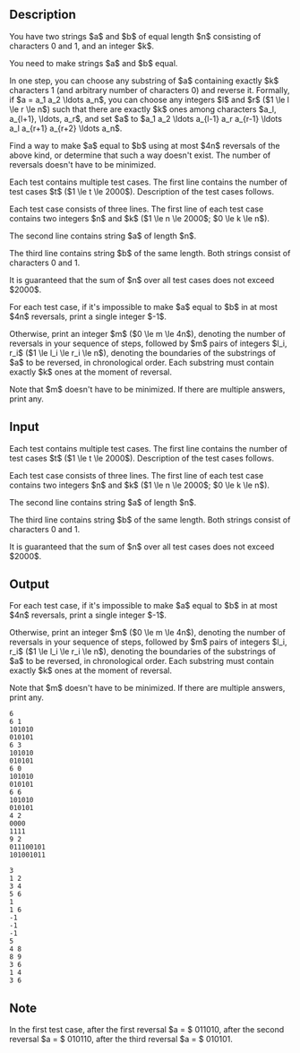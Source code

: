 ## Description

<div><p>You have two strings $a$ and $b$ of equal length $n$ consisting of characters <span class="tex-font-style-tt">0</span> and <span class="tex-font-style-tt">1</span>, and an integer $k$.</p><p>You need to make strings $a$ and $b$ equal.</p><p>In one step, you can choose any substring of $a$ containing exactly $k$ characters <span class="tex-font-style-tt">1</span> (and arbitrary number of characters <span class="tex-font-style-tt">0</span>) and reverse it. Formally, if $a = a_1 a_2 \ldots a_n$, you can choose any integers $l$ and $r$ ($1 \le l \le r \le n$) such that there are exactly $k$ ones among characters $a_l, a_{l+1}, \ldots, a_r$, and set $a$ to $a_1 a_2 \ldots a_{l-1} a_r a_{r-1} \ldots a_l a_{r+1} a_{r+2} \ldots a_n$.</p><p>Find a way to make $a$ equal to $b$ using at most $4n$ reversals of the above kind, or determine that such a way doesn't exist. The number of reversals doesn't have to be minimized.</p></div><div class="input-specification"><p>Each test contains multiple test cases. The first line contains the number of test cases $t$ ($1 \le t \le 2000$). Description of the test cases follows.</p><p>Each test case consists of three lines. The first line of each test case contains two integers $n$ and $k$ ($1 \le n \le 2000$; $0 \le k \le n$).</p><p>The second line contains string $a$ of length $n$.</p><p>The third line contains string $b$ of the same length. Both strings consist of characters <span class="tex-font-style-tt">0</span> and <span class="tex-font-style-tt">1</span>.</p><p>It is guaranteed that the sum of $n$ over all test cases does not exceed $2000$.</p></div><div class="output-specification"><p>For each test case, if it's impossible to make $a$ equal to $b$ in at most $4n$ reversals, print a single integer $-1$.</p><p>Otherwise, print an integer $m$ ($0 \le m \le 4n$), denoting the number of reversals in your sequence of steps, followed by $m$ pairs of integers $l_i, r_i$ ($1 \le l_i \le r_i \le n$), denoting the boundaries of the substrings of $a$ to be reversed, in chronological order. Each substring must contain exactly $k$ ones at the moment of reversal.</p><p>Note that $m$ doesn't have to be minimized. If there are multiple answers, print any.</p></div>

## Input

<p>Each test contains multiple test cases. The first line contains the number of test cases $t$ ($1 \le t \le 2000$). Description of the test cases follows.</p><p>Each test case consists of three lines. The first line of each test case contains two integers $n$ and $k$ ($1 \le n \le 2000$; $0 \le k \le n$).</p><p>The second line contains string $a$ of length $n$.</p><p>The third line contains string $b$ of the same length. Both strings consist of characters <span class="tex-font-style-tt">0</span> and <span class="tex-font-style-tt">1</span>.</p><p>It is guaranteed that the sum of $n$ over all test cases does not exceed $2000$.</p>

## Output

<p>For each test case, if it's impossible to make $a$ equal to $b$ in at most $4n$ reversals, print a single integer $-1$.</p><p>Otherwise, print an integer $m$ ($0 \le m \le 4n$), denoting the number of reversals in your sequence of steps, followed by $m$ pairs of integers $l_i, r_i$ ($1 \le l_i \le r_i \le n$), denoting the boundaries of the substrings of $a$ to be reversed, in chronological order. Each substring must contain exactly $k$ ones at the moment of reversal.</p><p>Note that $m$ doesn't have to be minimized. If there are multiple answers, print any.</p>





```input1
6
6 1
101010
010101
6 3
101010
010101
6 0
101010
010101
6 6
101010
010101
4 2
0000
1111
9 2
011100101
101001011
```




```output1
3
1 2
3 4
5 6
1
1 6
-1
-1
-1
5
4 8
8 9
3 6
1 4
3 6
```



## Note

<p>In the first test case, after the first reversal $a = $ <span class="tex-font-style-tt">011010</span>, after the second reversal $a = $ <span class="tex-font-style-tt">010110</span>, after the third reversal $a = $ <span class="tex-font-style-tt">010101</span>.</p>
